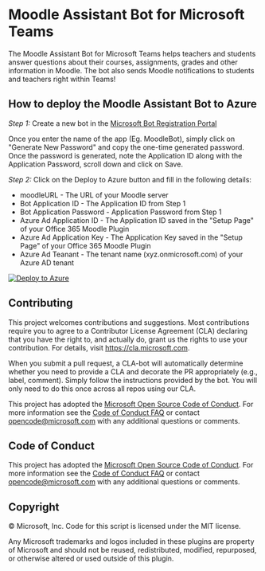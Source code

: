 
# Moodle Assistant Bot for Microsoft Teams

The Moodle Assistant Bot for Microsoft Teams helps teachers and students answer questions about their courses, assignments, grades and other information in Moodle. The bot also sends Moodle notifications to students and teachers right within Teams!

## How to deploy the Moodle Assistant Bot to Azure

*Step 1:* Create a new bot in the [Microsoft Bot Registration Portal](https://aka.ms/MoodleBotRegistration)

Once you enter the name of the app (Eg. MoodleBot), simply click on "Generate New Password" and copy the one-time generated password. Once the password is generated, note the Application ID along with the Application Password, scroll down and click on Save.

*Step 2:* Click on the Deploy to Azure button and fill in the following details:

* moodleURL - The URL of your Moodle server
* Bot Application ID - The Application ID from Step 1
* Bot Application Password - Application Password from Step 1
* Azure Ad Application ID - The Application ID saved in the "Setup Page" of your Office 365 Moodle Plugin 
* Azure Ad Application Key - The Application Key saved in the "Setup Page" of your Office 365 Moodle Plugin
* Azure Ad Teanant - The tenant name (xyz.onmicrosoft.com) of your Azure AD tenant

[![Deploy to Azure](http://azuredeploy.net/deploybutton.png)](https://aka.ms/DeployMoodleTeamsBot)

## Contributing

This project welcomes contributions and suggestions.  Most contributions require you to agree to a
Contributor License Agreement (CLA) declaring that you have the right to, and actually do, grant us
the rights to use your contribution. For details, visit https://cla.microsoft.com.

When you submit a pull request, a CLA-bot will automatically determine whether you need to provide
a CLA and decorate the PR appropriately (e.g., label, comment). Simply follow the instructions
provided by the bot. You will only need to do this once across all repos using our CLA.

This project has adopted the [Microsoft Open Source Code of Conduct](https://opensource.microsoft.com/codeofconduct/).
For more information see the [Code of Conduct FAQ](https://opensource.microsoft.com/codeofconduct/faq/) or
contact [opencode@microsoft.com](mailto:opencode@microsoft.com) with any additional questions or comments.

## Code of Conduct

This project has adopted the [Microsoft Open Source Code of Conduct](https://opensource.microsoft.com/codeofconduct/). For more information see the [Code of Conduct FAQ](https://opensource.microsoft.com/codeofconduct/faq/) or contact [opencode@microsoft.com](mailto:opencode@microsoft.com) with any additional questions or comments.

## Copyright

&copy; Microsoft, Inc.  Code for this script is licensed under the MIT license.

Any Microsoft trademarks and logos included in these plugins are property of Microsoft and should not be reused, redistributed, modified, repurposed, or otherwise altered or used outside of this plugin.
